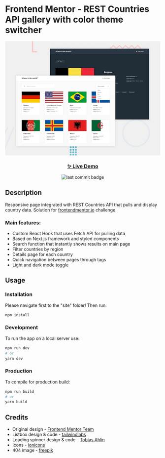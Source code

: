 # Frontend Mentor - REST Countries API gallery with color theme switcher

![Design preview for the Insure landing page coding challenge](./desktop-preview.jpeg)

<h3 align="center"><a href="https://fem-insure-landing-page.netlify.app/" target="_blank">✨ Live Demo</a></h3>

<p align="center">
  <img alt="last commit badge" src="https://img.shields.io/github/last-commit/ann-dev/fem-rest-countries-api?style=flat-square" />
</p>

## Description

<p>Responsive page integrated with REST Countries API that pulls and display country data. Solution for <a href="https://www.frontendmentor.io/profile/ann-dev">frontendmentor.io</a> challenge.
</p>

<h3>Main features:</h3>
<ul>
    <li>Custom React Hook that uses Fetch API for pulling data</li>
    <li>Based on Next.js framework and styled components<br /></li>
    <li>Search function that instantly shows results on main page</li>
    <li>Filter countries by region</li>
    <li>Details page for each country</li>
    <li>Quick navigation between pages through tags</li>
    <li>Light and dark mode toggle</li>
</ul>

## Usage

### Installation

Please navigate first to the "site" folder! Then run:

```sh
npm install
```

### Development

To run the app on a local server use:

```bash
npm run dev
# or
yarn dev
```

### Production

To compile for production build:

```sh
npm run build
# or
yarn build
```

## Credits

-   Original design - [Frontend Mentor Team](https://www.frontendmentor.io/)
-   Listbox design & code - [tailwindlabs](https://github.com/tailwindlabs/headlessui)
-   Loading spinner design & code - [Tobias Ahlin](https://tobiasahlin.com/spinkit/)
-   Icons - [ionicons](https://ionicons.com/)
-   404 image - [freepik](https://www.freepik.com/)
